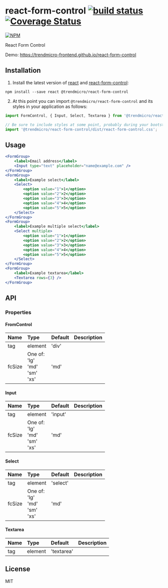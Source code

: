 # react-form-control [![build status](https://travis-ci.org/trendmicro-frontend/react-form-control.svg?branch=master)](https://travis-ci.org/trendmicro-frontend/react-form-control) [![Coverage Status](https://coveralls.io/repos/github/trendmicro-frontend/react-form-control/badge.svg?branch=master)](https://coveralls.io/github/trendmicro-frontend/react-form-control?branch=master)

[![NPM](https://nodei.co/npm/@trendmicro/react-form-control.png?downloads=true&stars=true)](https://nodei.co/npm/@trendmicro/react-form-control/)

React Form Control

Demo: https://trendmicro-frontend.github.io/react-form-control

## Installation

1. Install the latest version of [react](https://github.com/facebook/react) and [react-form-control](https://github.com/trendmicro-frontend/react-form-control):

  ```
  npm install --save react @trendmicro/react-form-control
  ```

2. At this point you can import `@trendmicro/react-form-control` and its styles in your application as follows:

  ```js
  import FormControl, { Input, Select, Textarea } from '@trendmicro/react-form-control';

  // Be sure to include styles at some point, probably during your bootstraping
  import '@trendmicro/react-form-control/dist/react-form-control.css';
  ```

## Usage

```jsx
<FormGroup>
    <label>Email address</label>
    <Input type="text" placeholder="name@example.com" />
</FormGroup>
<FormGroup>
    <label>Example select</label>
    <Select>
        <option value="1">1</option>
        <option value="2">2</option>
        <option value="3">3</option>
        <option value="4">4</option>
        <option value="5">5</option>
    </Select>
</FormGroup>
<FormGroup>
    <label>Example multiple select</label>
    <Select multiple>
        <option value="1">1</option>
        <option value="2">2</option>
        <option value="3">3</option>
        <option value="4">4</option>
        <option value="5">5</option>
    </Select>
</FormGroup>
<FormGroup>
    <label>Example textarea</label>
    <Textarea rows={3} />
</FormGroup>
```

## API

### Properties

#### FromControl

Name | Type | Default | Description
:--- | :--- | :------ | :----------
tag | element | 'div' |
fcSize | One of:<br/>'lg'<br/>'md'<br/>'sm'<br/>'xs' | 'md' |

#### Input

Name | Type | Default | Description
:--- | :--- | :------ | :----------
tag | element | 'input' |
fcSize | One of:<br/>'lg'<br/>'md'<br/>'sm'<br/>'xs' | 'md' |

#### Select

Name | Type | Default | Description
:--- | :--- | :------ | :----------
tag | element | 'select' |
fcSize | One of:<br/>'lg'<br/>'md'<br/>'sm'<br/>'xs' | 'md' |

#### Textarea

Name | Type | Default | Description
:--- | :--- | :------ | :----------
tag | element | 'textarea' |

## License

MIT
